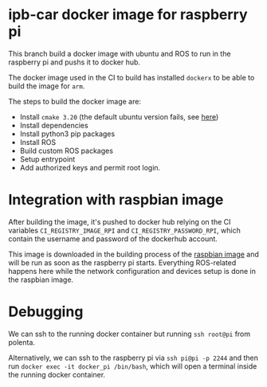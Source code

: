 # ipb-car docker image for raspberry pi

This branch build a docker image with ubuntu and ROS to run in the raspberry pi and pushs it to docker hub.

The docker image used in the CI to build has installed `dockerx` to be able to build the image for `arm`.

The steps to build the docker image are:
* Install `cmake 3.20` (the default ubuntu version fails, see [here](https://gitlab.ipb.uni-bonn.de/ipb-team/robots/ipb-car/raspberry/pi-gen/-/issues/23))
* Install dependencies
* Install python3 pip packages
* Install ROS
* Build custom ROS packages
* Setup entrypoint
* Add authorized keys and permit root login.

# Integration with raspbian image

After building the image, it's pushed to docker hub relying on the CI variables `CI_REGISTRY_IMAGE_RPI` and `CI_REGISTRY_PASSWORD_RPI`, which contain the username and password of the dockerhub account.

This image is downloaded in the building process of the [raspbian image](https://gitlab.ipb.uni-bonn.de/ipb-team/robots/ipb-car/raspberry/pi-gen/-/tree/master/) and will be run as soon as the raspberry pi starts. Everything ROS-related happens here while the network configuration and devices setup is done in the raspbian image.

# Debugging

We can ssh to the running docker container but running `ssh root@pi` from polenta.

Alternatively, we can ssh to the raspberry pi via `ssh pi@pi -p 2244` and then run `docker exec -it docker_pi /bin/bash`, which will open a terminal inside the running docker container.

